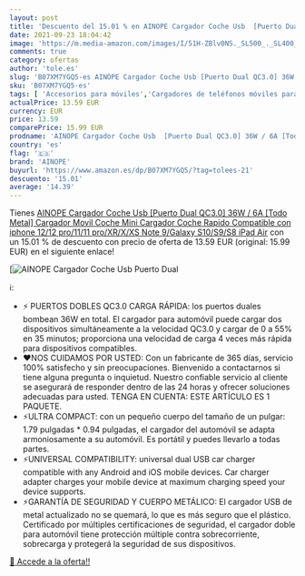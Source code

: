 ```yaml
---
layout: post
title: 'Descuento del 15.01 % en AINOPE Cargador Coche Usb  [Puerto Dual '
date: 2021-09-23 18:04:42
image: 'https://m.media-amazon.com/images/I/51H-ZBlv0NS._SL500_._SL400_.jpg'
comments: true
category: ofertas
author: 'tole.es'
slug: 'B07XM7YGQ5-es AINOPE Cargador Coche Usb [Puerto Dual QC3.0] 36W / 6A...'
sku: 'B07XM7YGQ5-es'
tags: [ 'Accesorios para móviles','Cargadores de teléfonos móviles para coches','Cargadores para móviles','Comunicación móvil y accesorios','Electrónica','ainope','ipad','iphone', ]
actualPrice: 13.59 EUR
currency: EUR
price: 13.59
comparePrice: 15.99 EUR
prodname: 'AINOPE Cargador Coche Usb  [Puerto Dual QC3.0] 36W / 6A [Todo Metal] Cargador Movil Coche Mini Cargador Coche Rapido Compatible con iphone 12/12 pro/11/11 pro/XR/X/XS  Note 9/Galaxy S10/S9/S8 iPad Air'
country: 'es'
flag: '🇪🇸'
brand: 'AINOPE'
buyurl: 'https://www.amazon.es/dp/B07XM7YGQ5/?tag=tolees-21'
descuento: '15.01'
average: '14.39'
---
```


Tienes [AINOPE Cargador Coche Usb  [Puerto Dual QC3.0] 36W / 6A [Todo Metal] Cargador Movil Coche Mini Cargador Coche Rapido Compatible con iphone 12/12 pro/11/11 pro/XR/X/XS  Note 9/Galaxy S10/S9/S8 iPad Air](https://www.amazon.es/dp/B07XM7YGQ5/?tag=tolees-21) con un 15.01 % de descuento con precio de oferta de 13.59 EUR (original: 15.99 EUR) en el siguiente enlace!

[![AINOPE Cargador Coche Usb  [Puerto Dual ](https://m.media-amazon.com/images/I/51H-ZBlv0NS._SL500_._SL400_.jpg)](https://www.amazon.es/dp/B07XM7YGQ5/?tag=tolees-21)

ℹ️:

- ⚡ PUERTOS DOBLES QC3.0 CARGA RÁPIDA: los puertos duales bombean 36W en total. El cargador para automóvil puede cargar dos dispositivos simultáneamente a la velocidad QC3.0 y cargar de 0 a 55% en 35 minutos; proporciona una velocidad de carga 4 veces más rápida para dispositivos compatibles.
- ❤️NOS CUIDAMOS POR USTED: Con un fabricante de 365 días, servicio 100% satisfecho y sin preocupaciones. Bienvenido a contactarnos si tiene alguna pregunta o inquietud. Nuestro confiable servicio al cliente se asegurará de responder dentro de las 24 horas y ofrecer soluciones adecuadas para usted. TENGA EN CUENTA: ESTE ARTÍCULO ES 1 PAQUETE.
- ⚡ULTRA COMPACT: con un pequeño cuerpo del tamaño de un pulgar: 1.79 pulgadas * 0.94 pulgadas, el cargador del automóvil se adapta armoniosamente a su automóvil. Es portátil y puedes llevarlo a todas partes.
- ⚡UNIVERSAL COMPATIBILITY: universal dual USB car charger compatible with any Android and iOS mobile devices. Car charger adapter charges your mobile device at maximum charging speed your device supports.
- ⚡GARANTÍA DE SEGURIDAD Y CUERPO METÁLICO: El cargador USB de metal actualizado no se quemará, lo que es más seguro que el plástico. Certificado por múltiples certificaciones de seguridad, el cargador doble para automóvil tiene protección múltiple contra sobrecorriente, sobrecarga y protegerá la seguridad de sus dispositivos.

[🛒 Accede a la oferta!!](https://www.amazon.es/dp/B07XM7YGQ5/?tag=tolees-21)
